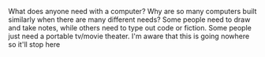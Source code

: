 What does anyone need with a computer? Why are so many computers built similarly when there are many different needs? Some people need to draw and take notes, while others need to type out code or fiction. Some people just need a portable tv/movie theater. I'm aware that this is going nowhere so it'll stop here
